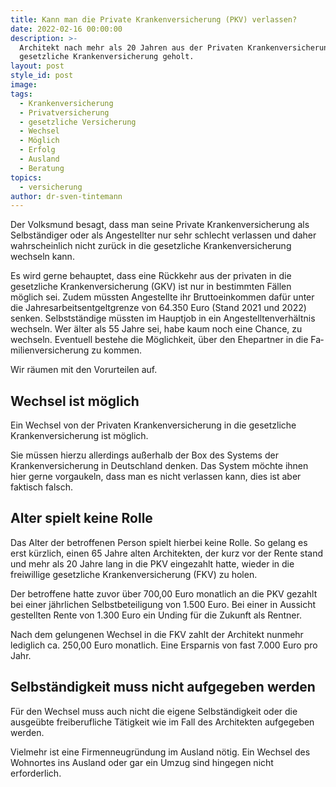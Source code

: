 ```yaml
---
title: Kann man die Private Krankenversicherung (PKV) verlassen?
date: 2022-02-16 00:00:00
description: >-
  Architekt nach mehr als 20 Jahren aus der Privaten Krankenversicherung in die
  gesetzliche Krankenversicherung geholt.
layout: post
style_id: post
image:
tags:
  - Krankenversicherung
  - Privatversicherung
  - gesetzliche Versicherung
  - Wechsel
  - Möglich
  - Erfolg
  - Ausland
  - Beratung
topics:
  - versicherung
author: dr-sven-tintemann
---
```

Der Volksmund besagt, dass man seine Private Krankenversicherung als Selbständiger oder als Angestellter nur sehr schlecht verlassen und daher wahrscheinlich nicht zurück in die gesetzliche Krankenversicherung wechseln kann.&nbsp;

Es wird gerne behauptet, dass eine Rückkehr aus der privaten in die gesetzliche Kran&shy;ken&shy;ver&shy;si&shy;che&shy;rung (GKV) ist nur in bestimmten Fällen möglich sei. Zudem müssten Angestellte ihr Bruttoeinkommen dafür unter die Jahres&shy;arbeits&shy;entgelt&shy;grenze von 64.350 Euro (Stand 2021 und 2022) senken. Selbstständige müssten im Hauptjob in ein Angestelltenverhältnis wechseln. Wer älter als 55 Jahre sei, habe kaum noch eine Chance, zu wechseln. Eventuell bestehe die Möglichkeit, über den Ehepartner in die Fa&shy;mi&shy;lien&shy;ver&shy;si&shy;che&shy;rung zu kommen.

Wir räumen mit den Vorurteilen auf.&nbsp;

## Wechsel ist möglich

Ein Wechsel von der Privaten Krankenversicherung in die gesetzliche Krankenversicherung ist möglich.&nbsp;

Sie müssen hierzu allerdings au&szlig;erhalb der Box des Systems der Krankenversicherung in Deutschland denken. Das System möchte ihnen hier gerne vorgaukeln, dass man es nicht verlassen kann, dies ist aber faktisch falsch.&nbsp;

## Alter spielt keine Rolle

Das Alter der betroffenen Person spielt hierbei keine Rolle. So gelang es erst kürzlich, einen 65 Jahre alten Architekten, der kurz vor der Rente stand und mehr als 20 Jahre lang in die PKV eingezahlt hatte, wieder in die freiwillige gesetzliche Krankenversicherung (FKV) zu holen.&nbsp;

Der betroffene hatte zuvor über 700,00 Euro monatlich an die PKV gezahlt bei einer jährlichen Selbstbeteiligung von 1.500 Euro. Bei einer in Aussicht gestellten Rente von 1.300 Euro ein Unding für die Zukunft als Rentner.&nbsp;

Nach dem gelungenen Wechsel in die FKV zahlt der Architekt nunmehr lediglich ca. 250,00 Euro monatlich. Eine Ersparnis von fast 7.000 Euro pro Jahr.&nbsp;

## Selbständigkeit muss nicht aufgegeben werden

Für den Wechsel muss auch nicht die eigene Selbständigkeit oder die ausgeübte freiberufliche Tätigkeit wie im Fall des Architekten aufgegeben werden.&nbsp;

Vielmehr ist eine Firmenneugründung im Ausland nötig. Ein Wechsel des Wohnortes ins Ausland oder gar ein Umzug sind hingegen nicht erforderlich.&nbsp;

&nbsp;

&nbsp;

&nbsp;

&nbsp;
